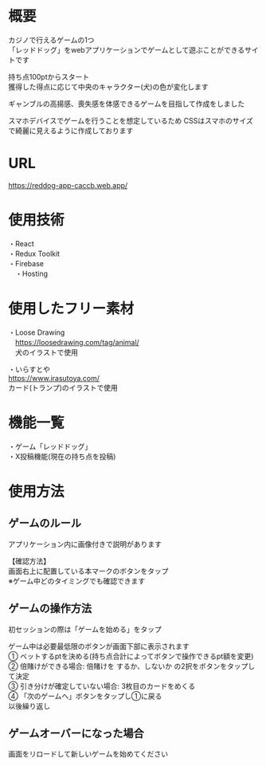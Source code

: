# 概要
カジノで行えるゲームの1つ  
「レッドドッグ」をwebアプリケーションでゲームとして遊ぶことができるサイトです  

持ち点100ptからスタート  
獲得した得点に応じて中央のキャラクター(犬)の色が変化します  

ギャンブルの高揚感、喪失感を体感できるゲームを目指して作成をしました  

スマホデバイスでゲームを行うことを想定しているため
CSSはスマホのサイズで綺麗に見えるように作成しております
# URL
https://reddog-app-caccb.web.app/

# 使用技術
・React  
・Redux Toolkit  
・Firebase  
　・Hosting 

# 使用したフリー素材
・Loose Drawing  
　https://loosedrawing.com/tag/animal/  
　犬のイラストで使用

・いらすとや  
  https://www.irasutoya.com/  
  カード(トランプ)のイラストで使用

# 機能一覧
・ゲーム「レッドドッグ」  
・X投稿機能(現在の持ち点を投稿)　　

# 使用方法
## ゲームのルール
アプリケーション内に画像付きで説明があります  

【確認方法】  
画面右上に配置している本マークのボタンをタップ  
※ゲーム中どのタイミングでも確認できます  

## ゲームの操作方法
初セッションの際は「ゲームを始める」をタップ  

ゲーム中は必要最低限のボタンが画面下部に表示されます  
① ベットするptを決める(持ち点合計によってボタンで操作できるpt額を変更)  
② 倍賭けができる場合: 倍賭けを するか、しないか の2択をボタンをタップして決定  
③ 引き分けが確定していない場合: 3枚目のカードをめくる  
④ 「次のゲームへ」ボタンをタップし①に戻る  
以後繰り返し

## ゲームオーバーになった場合
画面をリロードして新しいゲームを始めてください  